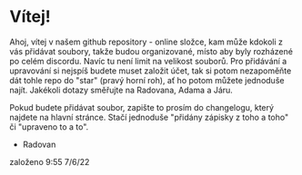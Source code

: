 # Vítej!
Ahoj,
vítej v našem github repository - online složce, kam může kdokoli z vás přidávat soubory, takže budou organizované, místo aby byly rozházené po celém discordu. Navíc tu není limit na velikost souborů. Pro přidávání a upravování si nejspíš budete muset založit účet, tak si potom nezapoměňte dát tohle repo do "star" (pravý horní roh), ať ho potom můžete jednoduše najít. Jakékoli dotazy směřujte na Radovana, Adama a Járu.

Pokud budete přidávat soubor, zapište to prosím do changelogu, který najdete na hlavní stránce. Stačí jednoduše "přidány zápisky z toho a toho" či "upraveno to a to".

- Radovan

založeno 9:55 7/6/22
